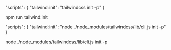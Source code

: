 "scripts": {
  "tailwind:init": "tailwindcss init -p"
}


npm run tailwind:init


"scripts": {
  "tailwind:init": "node ./node_modules/tailwindcss/lib/cli.js init -p"
}


node ./node_modules/tailwindcss/lib/cli.js init -p
